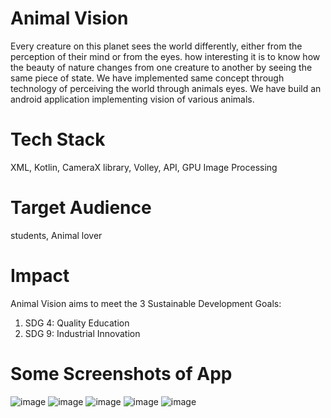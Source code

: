 # Animal Vision
Every creature on this planet sees the world differently, either from the perception of their mind or from the eyes. how interesting it is to know how the beauty of nature changes from one creature to another by seeing the same piece of state. We have implemented same concept through technology of perceiving the world through animals eyes. We have build an android application implementing vision of various animals. 

 

# Tech Stack
XML, Kotlin, CameraX library, Volley, API, GPU Image Processing

# Target Audience
students, Animal lover

# Impact
Animal Vision aims to meet the 3 Sustainable Development Goals:

1) SDG 4: Quality Education 
2) SDG 9: Industrial Innovation 


# Some Screenshots of App
![image](https://user-images.githubusercontent.com/85828838/214263004-a7ffd43f-3f60-4d1f-b01b-baff1a211697.png)
![image](https://user-images.githubusercontent.com/85828838/214263023-7dffc1dc-1c1e-48f3-b026-13863c8e1e5e.png)
![image](https://user-images.githubusercontent.com/85828838/214263049-5c376f20-fe84-4bc1-afca-84a6b5ce8f8f.png)
![image](https://user-images.githubusercontent.com/85828838/214263087-1f13dd3d-6ce6-4ac6-b93b-9a7841945200.png)
![image](https://user-images.githubusercontent.com/85828838/214263177-046dde17-ba10-41d8-aa55-581955bde50b.png)
